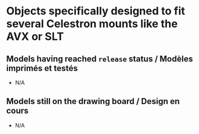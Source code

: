 # Objects specifically designed to fit several Celestron mounts like the AVX or SLT

## Models having reached `release` status / Modèles imprimés et testés

* N/A

## Models still on the drawing board / Design en cours

* N/A
